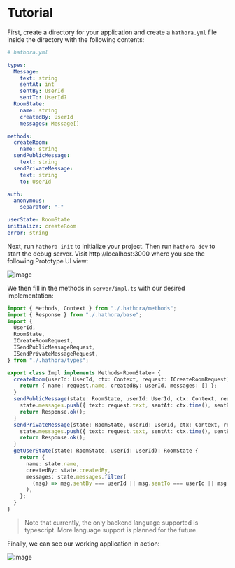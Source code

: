 # Tutorial

First, create a directory for your application and create a `hathora.yml` file inside the directory with the following contents:

```yml
# hathora.yml

types:
  Message:
    text: string
    sentAt: int
    sentBy: UserId
    sentTo: UserId?
  RoomState:
    name: string
    createdBy: UserId
    messages: Message[]

methods:
  createRoom:
    name: string
  sendPublicMessage:
    text: string
  sendPrivateMessage:
    text: string
    to: UserId

auth:
  anonymous:
    separator: "-"

userState: RoomState
initialize: createRoom
error: string
```

Next, run `hathora init` to initialize your project. Then run `hathora dev` to start the debug server. Visit http://localhost:3000 where you see the following Prototype UI view:

![image](https://user-images.githubusercontent.com/5400947/147288712-f34b92d8-b86a-40c9-a7cc-0d7efcb545b5.png)

We then fill in the methods in `server/impl.ts` with our desired implementation:

```ts
import { Methods, Context } from "./.hathora/methods";
import { Response } from "./.hathora/base";
import {
  UserId,
  RoomState,
  ICreateRoomRequest,
  ISendPublicMessageRequest,
  ISendPrivateMessageRequest,
} from "./.hathora/types";

export class Impl implements Methods<RoomState> {
  createRoom(userId: UserId, ctx: Context, request: ICreateRoomRequest): RoomState {
    return { name: request.name, createdBy: userId, messages: [] };
  }
  sendPublicMessage(state: RoomState, userId: UserId, ctx: Context, request: ISendPublicMessageRequest): Response {
    state.messages.push({ text: request.text, sentAt: ctx.time(), sentBy: userId });
    return Response.ok();
  }
  sendPrivateMessage(state: RoomState, userId: UserId, ctx: Context, request: ISendPrivateMessageRequest): Response {
    state.messages.push({ text: request.text, sentAt: ctx.time(), sentBy: userId, sentTo: request.to });
    return Response.ok();
  }
  getUserState(state: RoomState, userId: UserId): RoomState {
    return {
      name: state.name,
      createdBy: state.createdBy,
      messages: state.messages.filter(
        (msg) => msg.sentBy === userId || msg.sentTo === userId || msg.sentTo === undefined
      ),
    };
  }
}
```

> Note that currently, the only backend language supported is typescript. More language support is planned for the future.

Finally, we can see our working application in action:

![image](https://user-images.githubusercontent.com/5400947/144970065-f7754d32-d80f-48fe-a350-71a77f803ac7.png)
